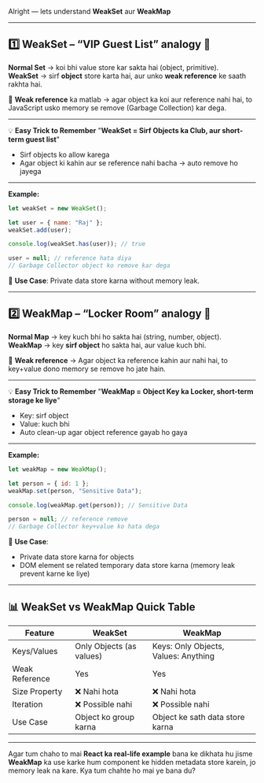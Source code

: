 Alright — lets understand **WeakSet** aur **WeakMap**

---

## 1️⃣ WeakSet – “VIP Guest List” analogy 📝

**Normal Set** → koi bhi value store kar sakta hai (object, primitive).   
**WeakSet** → sirf **object** store karta hai, aur unko **weak reference** ke saath rakhta hai.

🔹 **Weak reference** ka matlab → agar object ka koi aur reference nahi hai, to JavaScript usko memory se remove (Garbage Collection) kar dega.

---

💡 **Easy Trick to Remember**
"**WeakSet = Sirf Objects ka Club, aur short-term guest list**"

- Sirf objects ko allow karega
- Agar object ki kahin aur se reference nahi bacha → auto remove ho jayega

---

**Example:**

```javascript
let weakSet = new WeakSet();

let user = { name: "Raj" };
weakSet.add(user);

console.log(weakSet.has(user)); // true

user = null; // reference hata diya
// Garbage Collector object ko remove kar dega
```

📌 **Use Case**: Private data store karna without memory leak.

---

## 2️⃣ WeakMap – “Locker Room” analogy 🔑

**Normal Map** → key kuch bhi ho sakta hai (string, number, object).
**WeakMap** → key **sirf object** ho sakta hai, aur value kuch bhi.

🔹 **Weak reference** → Agar object ka reference kahin aur nahi hai, to key+value dono memory se remove ho jate hain.

---

💡 **Easy Trick to Remember**
"**WeakMap = Object Key ka Locker, short-term storage ke liye**"

- Key: sirf object
- Value: kuch bhi
- Auto clean-up agar object reference gayab ho gaya

---

**Example:**

```javascript
let weakMap = new WeakMap();

let person = { id: 1 };
weakMap.set(person, "Sensitive Data");

console.log(weakMap.get(person)); // Sensitive Data

person = null; // reference remove
// Garbage Collector key+value ko hata dega
```

📌 **Use Case**:

- Private data store karna for objects
- DOM element se related temporary data store karna (memory leak prevent karne ke liye)

---

## 📊 WeakSet vs WeakMap Quick Table

| Feature        | WeakSet                  | WeakMap                              |
| -------------- | ------------------------ | ------------------------------------ |
| Keys/Values    | Only Objects (as values) | Keys: Only Objects, Values: Anything |
| Weak Reference | Yes                      | Yes                                  |
| Size Property  | ❌ Nahi hota             | ❌ Nahi hota                         |
| Iteration      | ❌ Possible nahi         | ❌ Possible nahi                     |
| Use Case       | Object ko group karna    | Object ke sath data store karna      |

---

Agar tum chaho to mai **React ka real-life example** bana ke dikhata hu jisme **WeakMap** ka use karke hum component ke hidden metadata store karein, jo memory leak na kare.
Kya tum chahte ho mai ye bana du?
